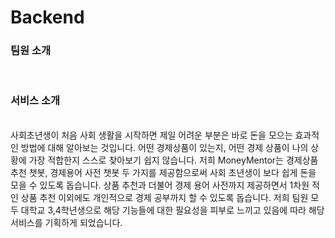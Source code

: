 # Backend

### 팀원 소개
<br/>


### 서비스 소개
<br/>
사회초년생이 처음 사회 생활을 시작하면 제일 어려운 부분은 바로 돈을 모으는 효과적인 방법에 대해 알아보는 것입니다. 어떤 경제상품이 있는지, 어떤 경제 상품이 나의 상황에 가장 적합한지 스스로 찾아보기 쉽지 않습니다. 
저희 MoneyMentor는 경제상품 추천 챗봇, 경제용어 사전 챗봇 두 가지를 제공함으로써 사회 초년생이 보다 쉽게 돈을 모을 수 있도록 돕습니다. 
상품 추천과 더불어 경제 용어 사전까지 제공하면서 1차원 적인 상품 추천 이외에도 개인적으로 경제 공부까지 할 수 있도록 돕습니다. 
저희 팀원 모두 대학교 3,4학년생으로 해당 기능들에 대한 필요성을 피부로 느끼고 있음에 따라 해당 서비스를 기획하게 되었습니다. 

